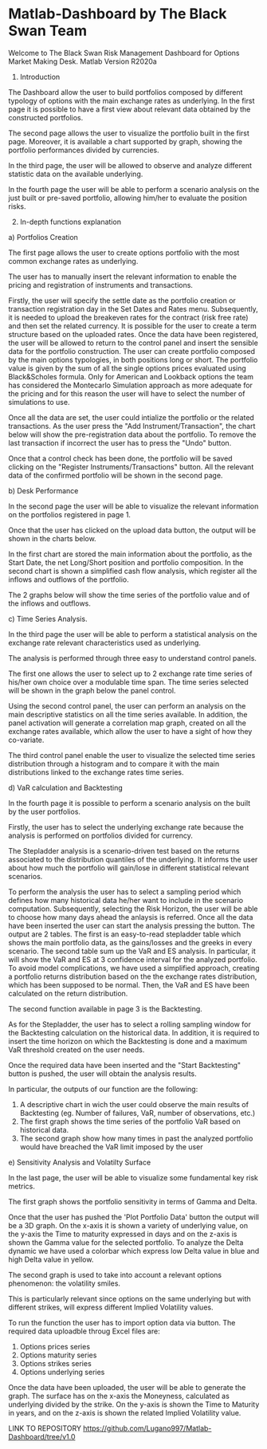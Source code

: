 # Matlab-Dashboard by The Black Swan Team

Welcome to The Black Swan Risk Management Dashboard for Options Market Making Desk. Matlab Version R2020a


1. Introduction

The Dashboard allow the user to build portfolios composed by different typology of options with the main exchange rates as underlying. In the first page it is possible to have a first view about relevant data obtained by the constructed portfolios.

The second page allows the user to visualize the portfolio built in the first page. Moreover, it is available a chart supported by graph, showing the portfolio performances divided by currencies.
 
In the third page, the user will be allowed to observe and analyze different statistic data on the available underlying.

In the fourth page the user will be able to perform a scenario analysis on the just built or pre-saved portfolio, allowing him/her to evaluate the position risks.




2. In-depth functions explanation

a) Portfolios Creation

The first page allows the user to create options portfolio with the most common exchange rates as underlying.

The user has to manually insert the relevant information to enable the pricing and registration of instruments and transactions.

Firstly, the user will specify the settle date as the portfolio creation or transaction registration day in the Set Dates and Rates menu. Subsequently, it is needed to upload the breakeven rates for the contract (risk free rate) and then set the related currency. It is possible for the user to create a term structure based on the uploaded rates. Once the data have been registered, the user will be allowed to return to the control panel and insert the sensible data for the portfolio construction. The user can create portfolio composed by the main options typologies, in both positions long or short. The portfolio value is given by the sum of all the single options prices evaluated using Black&Scholes formula. Only for American and Lookback options the team has considered the Montecarlo Simulation approach as more adequate for the pricing and for this reason the user will have to select the number of simulations to use.  

Once all the data are set, the user could intialize the portfolio or the related transactions. As the user press the "Add Instrument/Transaction", the chart below will show the pre-registration data about the portfolio. To remove the last transaction if incorrect the user has to press the "Undo" button.

Once that a control check has been done, the portfolio will be saved clicking on the "Register Instruments/Transactions" button. All the relevant data of the confirmed portfolio will be shown in the second page.

b) Desk Performance

In the second page the user will be able to visualize the relevant information on the portfolios registered in page 1.

Once that the user has clicked on the upload data button, the output will be shown in the charts below.

In the first chart are stored the main information about the portfolio, as the Start Date, the net Long/Short position and portfolio composition. 
In the second chart is shown a simplified cash flow analysis, which register all the inflows and outflows of the portfolio.

The 2 graphs below will show the time series of the portfolio value and of the inflows and outflows.


c) Time Series Analysis.

In the third page the user will be able to perform a statistical analysis on the exchange rate relevant characteristics used as underlying.

The analysis is performed through three easy to understand control panels.

The first one allows the user to select up to 2 exchange rate time series of his/her own choice over a modulable time span. The time series selected will be shown in the graph below the panel control.

Using the second control panel, the user can perform an analysis on the main descriptive statistics on all the time series available. In addition, the panel activation will generate a correlation map graph, created on all the exchange rates available, which allow the user to have a sight of how they co-variate.

The third control panel enable the user to visualize the selected time series distribution through a histogram and to compare it with the main distributions linked to the exchange rates time series.

d) VaR calculation and Backtesting

In the fourth page it is possible to perform a scenario analysis on the built by the user portfolios.

Firstly, the user has to select the underlying exchange rate because the analysis is performed on portfolios divided for currency.

The Stepladder analysis is a scenario-driven test based on the returns associated to the distribution quantiles of the underlying. It informs the user about how much the portfolio will gain/lose in different statistical relevant scenarios. 

To perform the analysis the user has to select a sampling period which defines how many historical data he/her want to include in the scenario computation. Subsequently, selecting the Risk Horizon, the user will be able to choose how many days ahead the anlaysis is referred. Once all the data have been inserted the user can start the analysis pressing the button. The output are 2 tables. The first is an easy-to-read stepladder table which shows the main portfolio data, as the gains/losses and the greeks in every scenario. The second table sum up the VaR and ES analysis. In particular, it will show the VaR and ES at 3 confidence 
interval for the analyzed portfolio. To avoid model complications, we have used a simplified approach, creating a portfolio returns distribution based on the the exchange rates distribution, which has been supposed to be normal. Then, the VaR and ES have been calculated on the return distribution.

The second function available in page 3 is the Backtesting.

As for the Stepladder, the user has to select a rolling sampling window for the Backtesting calculation on the historical data. In addition, it is required to insert the time horizon on which the Backtesting is done and a maximum VaR threshold created on the user needs.

Once the required data have been inserted and the "Start Backtesting" button is pushed, the user will obtain the analysis results.

In particular, the outputs of our function are the following:

1. A descriptive chart in wich the user could observe the main results of Backtesting (eg. Number of failures, VaR, number of observations, etc.)
2. The first graph shows the time series of the portfolio VaR based on historical data.
3. The second graph show how many times in past the analyzed portfolio would have breached the VaR limit imposed by the user

e) Sensitivity Analysis and Volatilty Surface

In the last page, the user will be able to visualize some fundamental key risk metrics.

The first graph shows the portfolio sensitivity in terms of Gamma and Delta. 

Once that the user has pushed the 'Plot Portfolio Data' button the output will be a 3D graph. On the x-axis it is shown a variety of underlying value, on the y-axis the Time to maturity expressed in days and on the z-axis is shown the Gamma value for the selected portfolio. To analyze the Delta dynamic we have used a colorbar which express low Delta value in blue and high Delta value in yellow.

The second graph is used to take into account a relevant options phenomenon: the volatility smiles.

This is particularly relevant since options on the same underlying but with different strikes, will express different Implied Volatility values.

To run the function the user has to import option data via button. The required data uploadble throug Excel files are:

1. Options prices series
2. Options maturity series
3. Options strikes series
4. Options underlying series

Once the data have been uploaded, the user will be able to generate the graph. The surface has on the x-axis the Moneyness, calculated as underlying divided by the strike. On the y-axis is shown the Time to Maturity in years, and on the z-axis is shown the related Implied Volatility value.


LINK TO REPOSITORY
https://github.com/Lugano997/Matlab-Dashboard/tree/v1.0        
